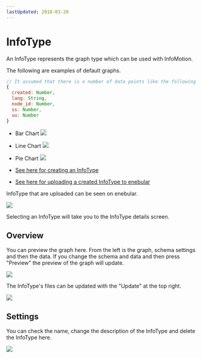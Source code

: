 ```yaml
---
lastUpdated: 2018-03-28
---
```


# InfoType

An InfoType represents the graph type which can be used with InfoMotion.

The following are examples of default graphs.

```javascript
// It assumed that there is a number of data points like the following
{
  created: Number,
  lang: String,
  node_id: Number,
  ss: Number,
  uu: Number
}
```

- Bar Chart
![](/_asset/images/InfoMotion/enebular-developers-template-bar.png)

- Line Chart
![](/_asset/images/InfoMotion/enebular-developers-template-line.png)
- Pie Chart
![](/_asset/images/InfoMotion/enebular-developers-template-pie.png)

- [See here for creating an InfoType](./InfoMotionTool.md)
- [See here for uploading a created InfoType to enebular](./UploadInfoType.md)

InfoType that are uploaded can be seen on enebular.

![](https://i.gyazo.com/9e7c26c3948b2ebbd77734439afdcc63.png)

Selecting an InfoType will take you to the InfoType details screen.

## Overview

You can preview the graph here. From the left is the graph, schema settings and then the data. If you change the schema and data and then press "Preview" the preview of the graph will update.

![](https://i.gyazo.com/8da16592e6374c03b7b03798b31742e7.png)

The InfoType's files can be updated with the "Update" at the top right.

![](https://i.gyazo.com/1c831878fc0adc47a97394e075ced78d.png)

## Settings

You can check the name, change the description of the InfoType and delete the InfoType here.

![](https://i.gyazo.com/9c99f2ce91a7aeb6e542c18662191ab7.png)

